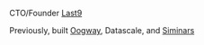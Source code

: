 CTO/Founder [Last9](https://last9.io)

Previously, built [Oogway](https://oogway.in), Datascale, and [Siminars](https://siminars.com)
